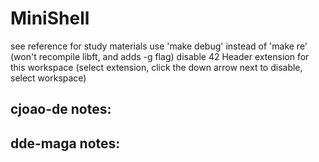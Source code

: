 # MiniShell

see reference for study materials
use 'make debug' instead of 'make re' (won't recompile libft, and adds -g flag)
disable 42 Header extension for this workspace
	(select extension, click the down arrow next to disable, select workspace)


## cjoao-de notes:



## dde-maga notes:
